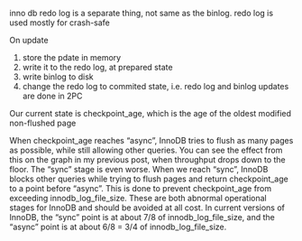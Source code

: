 inno db redo log is a separate thing, not same as the binlog. redo log is used mostly for crash-safe

On update
1. store the pdate in memory
2. write it to the redo log, at prepared state
3. write binlog to disk
4. change the redo log to commited state, i.e. redo log and binlog updates are done in 2PC


Our current state is checkpoint_age, which is the age of the oldest modified non-flushed page

When checkpoint_age reaches “async”, InnoDB tries to flush as many pages as possible, while still allowing other queries. You can see the effect from this on the graph in my previous post, when throughput drops down to the floor. The “sync” stage is even worse. When we reach “sync”, InnoDB blocks other queries while trying to flush pages and return checkpoint_age to a point before “async”. This is done to prevent checkpoint_age from exceeding innodb_log_file_size. These are both abnormal operational stages for InnoDB and should be avoided at all cost. In current versions of InnoDB, the “sync” point is at about 7/8 of innodb_log_file_size, and the “async” point is at about 6/8 = 3/4 of innodb_log_file_size.


